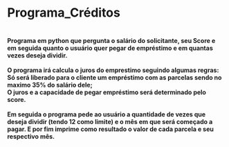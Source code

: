 <html>
<head>
<h1> Programa_Créditos <h1/>
<head/>
<body>
<h4>
Programa em python que pergunta o salário do solicitante, seu Score e em seguida quanto o usuário quer pegar de empréstimo
e em quantas vezes deseja dividir.<br/><br/>
O programa irá calcula o juros do emprestimo seguindo algumas regras:<br/>
Só será liberado para o cliente um empréstimo com as parcelas sendo no maximo 35% do salário dele;<br/>
O juros e a capacidade de pegar empréstimo será determinado pelo score.<br/><br/>
Em seguida o programa pede ao usuário a quantidade de vezes que deseja dividir (tendo 12 como limite) e o mês em que será começado a pagar.
E por fim imprime como resultado o valor de cada parcela e seu respectivo mês.
<h4/>
<body/>

<html/>
